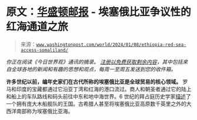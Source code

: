 <!--yml

分类: 未分类

日期：2024 年 05 月 27 日 14:42:50

-->

# 原文：[华盛顿邮报](https://www.washingtonpost.com/world/2024/01/08/ethiopia-red-sea-access-somaliland/) - 埃塞俄比亚争议性的红海通道之旅

> 来源：[`www.washingtonpost.com/world/2024/01/08/ethiopia-red-sea-access-somaliland/`](https://www.washingtonpost.com/world/2024/01/08/ethiopia-red-sea-access-somaliland/)

*你正在阅读《今日世界观》通讯的摘录。* [*注册以免费获取剩余内容*](https://www.washingtonpost.com/newsletters/todays-worldview/?itid=lk_inline_manual_1&itid=lk_inline_manual_1)*，其中包括来自全球各地的新闻和有趣的思想和观点，每周一至周五发送到您的收件箱。*

**许多世纪以前，编年史家们在古代所称的埃塞俄比亚是全球贸易的核心领域。** 罗马和印度的宝藏都通过它沿亚丁湾和红海的港口流过。商人和朝圣者通过它的陆上和船上的车队路线和码头前往中东和地中海世界。6 世纪的拜占庭历史学家[描述](https://www.cambridge.org/core/books/abs/procopius-of-caesarea-the-persian-wars/nonnosus-and-roman-missions-to-southern-arabia-and-ethiopia/491EC7BCD430F1E1BD1044457FF4458F)了一个拥有庞大木船舰队的王国。古希腊人甚至将埃塞俄比亚高原数千英里之外的大西洋南部称为埃塞俄比亚海。
